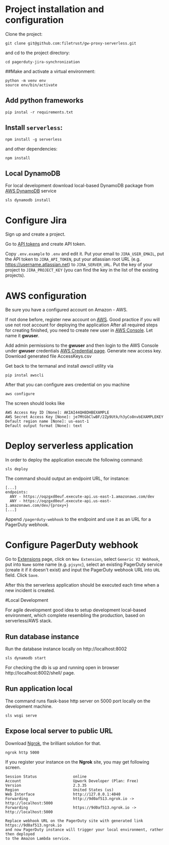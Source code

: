 # Project installation and configuration

Clone the project:

```
git clone git@github.com:filetrust/gw-proxy-serverless.git
```

and cd to the project directory:

```
cd pagerduty-jira-synchronization
```

##Make and activate a virtual environment:

```
python -m venv env
source env/bin/activate
```

## Add python frameworks

```pip instal -r requirements.txt```

## Install `serverless`:

```
npm install -g serverless
```

and other dependencies:

```
npm install
```

## Local DynamoDB

For local development download local-based DynamoDB package from 
[AWS DynamoDB](https://docs.aws.amazon.com/dynamodb/index.html) service 

```sls dynamodb install```

# Configure Jira

Sign up and create a project.

Go to [API tokens](https://id.atlassian.com/manage/api-tokens) and
create API token.

Copy `.env.example` to `.env` and edit it. Put your email to
`JIRA_USER_EMAIL`, put the API token to `JIRA_API_TOKEN`, put your
atlassian root URL (e.g. https://username.atlassian.net) to
`JIRA_SERVER_URL`. Put the key of your project to `JIRA_PROJECT_KEY`
(you can find the key in the list of the existing projects).


# AWS configuration

Be sure you have a configured account on Amazon - AWS.

If not done before, register new account on [AWS](https://aws.amazon.com/). 
Good practice if you will use not root account for deploying the application
After all required steps for creating finished, you need to create new user 
in [AWS Console](https://console.aws.amazon.com/iam/home#/users). 
Let name it **gwuser**. 

Add admin permissions to the **gwuser** and then login to the AWS Console 
under **gwuser** credentials [AWS Credential page](https://console.aws.amazon.com/iam/home?#/security_credentials).
Generate new access key. Download generated file AccessKeys.csv

Get back to the termanal and install _awscli_ utility via

```pip instal awscli ```

After that you can configure aws credential on you machine

```aws configure```

The screen should looks like

```
AWS Access Key ID [None]: AKIAI44QH8DHBEXAMPLE
AWS Secret Access Key [None]: je7MtGbClwBF/2Zp9Utk/h3yCo8nvbEXAMPLEKEY
Default region name [None]: us-east-1
Default output format [None]: text
```


# Deploy serverless application

In order to deploy the application execute the following command:

```
sls deploy
```

The command should output an endpoint URL, for instance:

```
[...]
endpoints:
  ANY - https://oqzgxd0euf.execute-api.us-east-1.amazonaws.com/dev
  ANY - https://oqzgxd0euf.execute-api.us-east-1.amazonaws.com/dev/{proxy+}
[...]

```

Append `/pagerduty-webhook` to the endpoint and use it as an URL for a
PagerDuty webhook.

# Configure PagerDuty webhook

Go to [Extensions](https://atykhonov.pagerduty.com/extensions) page,
click on `New Extension`, select `Generic V2 Webhook`, put into `Name`
some name (e.g. `pjsync`), select an existing PagerDuty service
(create it if it doesn't exist) and input the PagerDuty webhook URL
into `URL` field. Click `Save`.

After this the serverless application should be executed each time
when a new incident is created.



#Local Development

For agile development good idea to setup development local-based environment,
which complete resembling the production, based on serverless/AWS stack.

## Run database instance

Run the database instance locally on http://localhost:8002

```sls dynamodb start```

For checking the db is up and running open in browser http://localhost:8002/shell/ page.


## Run application local

The command runs flask-base http server on 5000 port locally on the development machine.

```sls wsgi serve```


## Expose local server to public URL


Download [Ngrok](https://ngrok.com), the brilliant solution for that.


```ngrok http 5000```


If you register your instance on the **Ngrok** site, you may get following screen.

```
Session Status                online
Account                       Upwork Developer (Plan: Free)
Version                       2.3.35
Region                        United States (us)
Web Interface                 http://127.0.0.1:4040
Forwarding                    http://9d0af513.ngrok.io -> http://localhost:5000
Forwarding                    https://9d0af513.ngrok.io -> http://localhost:5000

Replace webhook URL on the PagerDuty site with generated link https://9d0af513.ngrok.io
and now PagerDuty instance will trigger your local environment, rather then deployed
to the Amazon Lambda service.
```
 